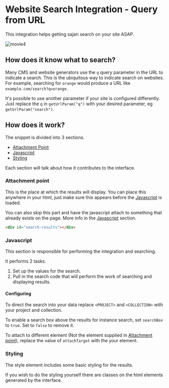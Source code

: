 # Website Search Integration - Query from URL

This integration helps getting sajari search on your site ASAP.

![movie4](https://cloud.githubusercontent.com/assets/2771466/25263860/0d156f86-26a6-11e7-882c-5cab81c56921.gif)

## How does it know what to search?

Many CMS and website generators use the `q` query parameter in the URL to indicate a search. This is the ubiquitous way to indicate search on websites. For example, searching for `orange` would produce a URL like `example.com/search?q=orange`.

It's possible to use another parameter if your site is configured differently. Just replace the `q` in `getUrlParam("q")` with your desired parameter, eg `getUrlParam("search")`.

## How does it work?

The snippet is divided into 3 sections.

- [Attachment Point](#attachment-point)
- [Javascript](#javascript)
- [Styling](#styling)

Each section will talk about how it contributes to the interface.

### Attachment point

This is the place at which the results will display. You can place this anywhere in your html, just make sure this appears before the [Javascript](#javascript) is loaded.

You can also skip this part and have the javascript attach to something that already exists on the page. More info in the [Javascript](#javascript) section.

```html
<div id="search-results"></div>
```

### Javascript

This section is responsible for performing the integration and searching.

It performs 2 tasks.

1. Set up the values for the search.
2. Pull in the search code that will perform the work of searching and displaying results.

#### Configuring

To direct the search into your data replace `<PROJECT>` and `<COLLECTION>` with your project and collection.

To enable a search box above the results for instance search, set `searchBox` to `true`. Set to `false` to remove it.

To attach to different element (Not the element supplied in [Attachment point](#attachment-point)), replace the value of `attachTarget` with the your element.

### Styling

The style element includes some basic styling for the results.

If you wish to do the styling yourself there are classes on the html elements generated by the interface.
